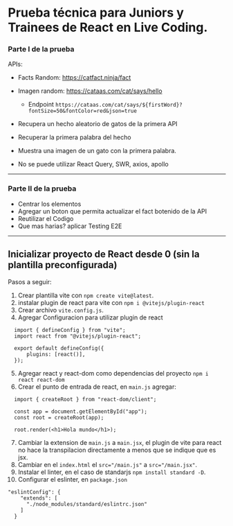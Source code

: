 # Prueba técnica para Juniors y Trainees de React en Live Coding.

### Parte I de la prueba

APIs:

- Facts Random: https://catfact.ninja/fact
- Imagen random: https://cataas.com/cat/says/hello

  - Endpoint `https://cataas.com/cat/says/${firstWord}?fontSize=50&fontColor=red&json=true`

- Recupera un hecho aleatorio de gatos de la primera API
- Recuperar la primera palabra del hecho
- Muestra una imagen de un gato con la primera palabra.
- No se puede utilizar React Query, SWR, axios, apollo

---

### Parte II de la prueba

- Centrar los elementos
- Agregar un boton que permita actualizar el fact botenido de la API
- Reutilizar el Codigo
- Que mas harias? aplicar Testing E2E

---

## Inicializar proyecto de React desde 0 (sin la plantilla preconfigurada)

Pasos a seguir:

1. Crear plantilla vite con `npm create vite@latest`.
2. instalar plugin de react para vite con `npm i @vitejs/plugin-react`
3. Crear archivo `vite.config.js`.
4. Agregar Configuracion para utilizar plugin de react

```
  import { defineConfig } from "vite";
  import react from "@vitejs/plugin-react";

  export default defineConfig({
      plugins: [react()],
  });

```

5. Agregar react y react-dom como dependencias del proyecto
   `npm i react react-dom`
6. Crear el punto de entrada de react, en `main.js` agregar:

```
  import { createRoot } from "react-dom/client";

  const app = document.getElementById("app");
  const root = createRoot(app);

  root.render(<h1>Hola mundo</h1>);
```

7. Cambiar la extension de `main.js` a `main.jsx`, el plugin de vite para react no hace la transpilacion directamente a menos que se indique que es jsx.
8. Cambiar en el `index.html` el `src="/main.js"` a `src="/main.jsx"`.
9. Instalar el linter, en el caso de standarjs `npm install standard -D`.
10. Configurar el eslinter, en `package.json`

```
"eslintConfig": {
    "extends": [
      "./node_modules/standard/eslintrc.json"
    ]
  }
```
